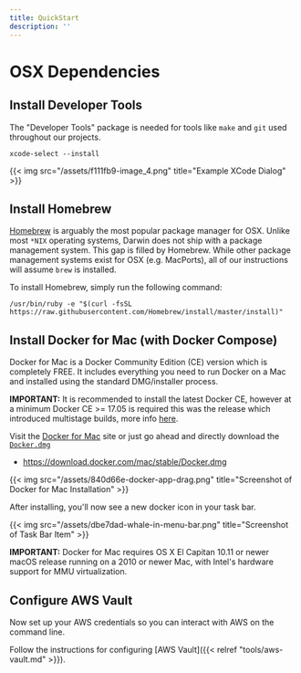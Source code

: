 ```yaml
---
title: QuickStart
description: ''
---
```


# OSX Dependencies

## Install Developer Tools

The "Developer Tools" package is needed for tools like `make` and `git` used throughout our projects.

```
xcode-select --install
```

{{< img src="/assets/f111fb9-image_4.png" title="Example XCode Dialog" >}}

## Install Homebrew

[Homebrew](https://brew.sh/) is arguably the most popular package manager for OSX. Unlike most `*NIX` operating systems, Darwin does not ship with a package management system. This gap is filled by Homebrew. While other package management systems exist for OSX (e.g. MacPorts), all of our instructions will assume `brew` is installed.

To install Homebrew, simply run the following command:

```
/usr/bin/ruby -e "$(curl -fsSL https://raw.githubusercontent.com/Homebrew/install/master/install)"
```

## Install Docker for Mac (with Docker Compose)

Docker for Mac is a Docker Community Edition (CE) version which is completely FREE. It includes everything you need to run Docker on a Mac and installed using the standard DMG/installer process.

**IMPORTANT:** It is recommended to install the latest Docker CE, however at a minimum Docker CE >= 17.05 is required this was the release which introduced multistage builds, more info [here](https://docs.docker.com/develop/develop-images/multistage-build/).

Visit the [Docker for Mac](https://docs.docker.com/docker-for-mac/install/) site or just go ahead and directly download the [`Docker.dmg`](https://download.docker.com/mac/stable/Docker.dmg)

- <https://download.docker.com/mac/stable/Docker.dmg>

{{< img src="/assets/840d66e-docker-app-drag.png" title="Screenshot of Docker for Mac Installation" >}}

After installing, you'll now see a new docker icon in your task bar.

{{< img src="/assets/dbe7dad-whale-in-menu-bar.png" title="Screenshot of Task Bar Item" >}}

**IMPORTANT:** Docker for Mac requires OS X El Capitan 10.11 or newer macOS release running on a 2010 or newer Mac, with Intel's hardware support for MMU virtualization.

## Configure AWS Vault

Now set up your AWS credentials so you can interact with AWS on the command line.

Follow the instructions for configuring [AWS Vault]({{< relref "tools/aws-vault.md" >}}).
